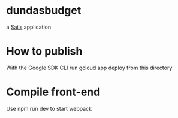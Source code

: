 # dundasbudget

a [Sails](http://sailsjs.org) application

# How to publish

With the Google SDK CLI run gcloud app deploy from this directory

# Compile front-end
Use npm run dev to start webpack